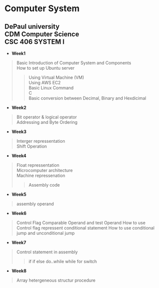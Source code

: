 
Computer System
=====
DePaul university    
CDM Computer Science     
CSC 406 SYSTEM I
-----
* **Week1**    
>Basic Introduction of Computer System and Components     
>How to set up Ubuntu server
>>Using Virtual Machine (VM)     
>>Using AWS EC2        
>Basic Linux Command        
>C       
>Basic conversion between Decimal, Binary and Hexdicimal
           
* **Week2**      
>Bit operator & logical operator      
>Addressing and Byte Ordering      


* **Week3**      
>Interger repressentation        
>Shift Operation       


* **Week4**       
>Float repressentation        
>Microcomputer architecture       
>Machine repressenation
>>Assembly code     

* **Week5**
>assembly operand

* **Week6**
>Control Flag
>Comparable Operand and test Operand
>How to use Control flag repressent conditional statement
>How to use conditional jump and unconditional jump

* **Week7**
>Control statement in assembly
>>if
>>if else
>>do..while
>>while
>>for
>>switch

* **Week8**
>Array
>hetergeneous structur
>procedure








    


